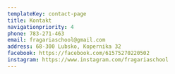 ```yaml
---
templateKey: contact-page
title: Kontakt
navigationpriority: 4
phone: 783-271-463
email: fragariaschool@gmail.com
address: 68-300 Lubsko, Kopernika 32
facebook: https://facebook.com/61575270220502
instagram: https://www.instagram.com/fragariaschool
---
```


